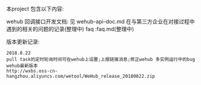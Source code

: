 本project 包含以下内容:

wehub 回调接口开发文档: 见 wehub-api-doc.md
在与第三方企业在对接过程中遇到的相关的问题的记录(整理中)
faq :faq.md(整理中)

版本更新记录:
```
2018.8.22
pull task的定时轮询时间可在wehub上设置;上报链接消息;修正wehub 多实例运行中的bug
wehub最新版本
http://wxbs.oss-cn-hangzhou.aliyuncs.com/wetool/WeHub_release_20180822.zip
```

